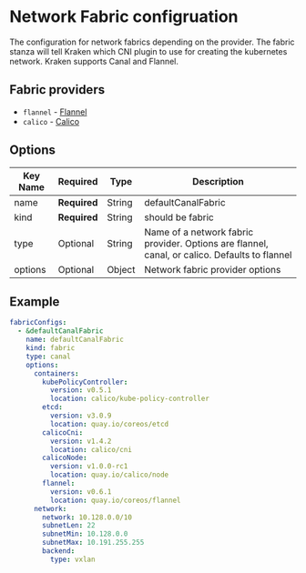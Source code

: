 # Network Fabric configruation

The configuration for network fabrics depending on the provider.  The fabric stanza will tell Kraken which CNI plugin to use for creating the kubernetes network. Kraken supports Canal and Flannel.

## Fabric providers

* `flannel` - [Flannel](flannel.md)
* `calico` - [Calico](calico.md)

## Options
| Key Name | Required     | Type   | Description|
| -------- | ------------ | ------ | --- |
| name     | __Required__ | String | defaultCanalFabric |
| kind     | __Required__ | String | should be fabric |
| type     | Optional     | String | Name of a network fabric provider. Options are flannel, canal, or calico. Defaults to flannel |
| options  | Optional     | Object | Network fabric provider options|

## Example

```yaml
fabricConfigs:
  - &defaultCanalFabric
    name: defaultCanalFabric
    kind: fabric
    type: canal
    options:
      containers:
        kubePolicyController:
          version: v0.5.1
          location: calico/kube-policy-controller
        etcd:
          version: v3.0.9
          location: quay.io/coreos/etcd
        calicoCni:
          version: v1.4.2
          location: calico/cni
        calicoNode:
          version: v1.0.0-rc1
          location: quay.io/calico/node
        flannel:
          version: v0.6.1
          location: quay.io/coreos/flannel
      network:
        network: 10.128.0.0/10
        subnetLen: 22
        subnetMin: 10.128.0.0
        subnetMax: 10.191.255.255
        backend:
          type: vxlan
```
